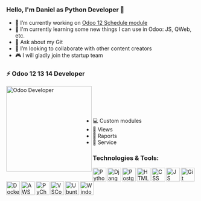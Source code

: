 ### Hello, I'm Daniel as Python Developer 👋

<!--
**danieldemedziuk/danieldemedziuk** is a ✨ _special_ ✨ repository because its `README.md` (this file) appears on your GitHub profile.

Here are some ideas to get you started:-->

- 🔭 I’m currently working on <a href="https://github.com/danieldemedziuk/odoo12-work_schedule">Odoo 12 Schedule module</a>
- 🌱 I'm currently learning some new things I can use in Odoo: JS, QWeb, etc.
- 💬 Ask about my Git
- 👯 I’m looking to collaborate with other content creators
- :video_game: I will gladly join the startup team

### :zap: Odoo 12 13 14 Developer

<img align="left" alt="Odoo Developer" width="226px" src="https://i.ibb.co/7Qy6ZhJ/860215381553750363-512.png" />

<br />
<br />
<br />
<br />

- :computer: Custom modules
- :rainbow: Views
- :memo: Raports
- :wrench: Service

### Technologies & Tools:

<img align="left" alt="Python" width="36px" src="https://i.ibb.co/0QwjgcQ/iconfinder-267-Python-4518857.png" />
<img align="left" alt="Django" width="36px" src="https://i.ibb.co/R0ZJbMV/django.png" />
<img align="left" alt="PostgreSQL" width="36px" src="https://i.ibb.co/txcbYCR/Postgresql-elephant.png" />
<img align="left" alt="HTML" width="36px" src="https://i.ibb.co/j5TfkxD/iconfinder-167-Html5-4519116.png" />
<img align="left" alt="CSS" width="36px" src="https://i.ibb.co/5LBdb08/css-3.png" />
<img align="left" alt="JS" width="36px" src="https://i.ibb.co/1KRDBNf/iconfinder-187-Js-4519134.png" />
<img align="left" alt="Git" width="36px" src="https://i.ibb.co/qyr7d80/iconfinder-141-Git-4519077.png" />
<img align="left" alt="Docker" width="36px" src="https://i.ibb.co/Kytmv5S/DOCKK1.png" />
<img align="left" alt="AWS" width="36px" src="https://i.ibb.co/0XHmSKx/AWS-FIn.png" />
<img align="left" alt="PyCharm" width="36px" src="https://i.ibb.co/DbWXwzN/pycharm-logo-big.png" />
<img align="left" alt="VSCode" width="36px" src="https://i.ibb.co/v49NtB3/1-u9-Rw2z-T1k-Ql0-I0-Oa-9vc-g.png" />
<img align="left" alt="Ubuntu" width="36px" src="https://i.ibb.co/CHm264n/888879.png" />
<img align="left" alt="Windows" width="36px" src="https://i.ibb.co/X76sQCg/desktop-microsoft-os-screen-technology-windows-icon-1320192780138264654-512.png" />
